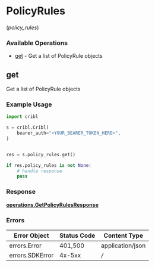 # PolicyRules
(*policy_rules*)

### Available Operations

* [get](#get) - Get a list of PolicyRule objects

## get

Get a list of PolicyRule objects

### Example Usage

```python
import cribl

s = cribl.Cribl(
    bearer_auth="<YOUR_BEARER_TOKEN_HERE>",
)


res = s.policy_rules.get()

if res.policy_rules is not None:
    # handle response
    pass
```


### Response

**[operations.GetPolicyRulesResponse](../../models/operations/getpolicyrulesresponse.md)**
### Errors

| Error Object     | Status Code      | Content Type     |
| ---------------- | ---------------- | ---------------- |
| errors.Error     | 401,500          | application/json |
| errors.SDKError  | 4x-5xx           | */*              |
